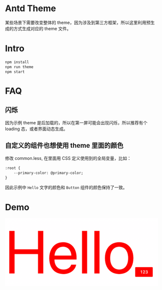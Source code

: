 # Antd Theme
某些场景下需要改变整体的 theme，因为涉及到第三方框架，所以这里利用预生成的方式生成对应的 theme 文件。

# Intro
```
npm install
npm run theme
npm start
```

# FAQ

## 闪烁
因为示例 theme 是后加载的，所以在第一屏可能会出现闪烁，所以推荐有个 loading 态，或者界面动态生成。

## 自定义的组件也想使用 theme 里面的颜色
修改 common.less, 在里面用 CSS 定义使用到的全局变量，比如：
```
:root {
    --primary-color: @primary-color;
}
```
因此示例中 `Hello` 文字的颜色和 `Button` 组件的颜色保持了一致。

# Demo
![demo](./demo/1.png)